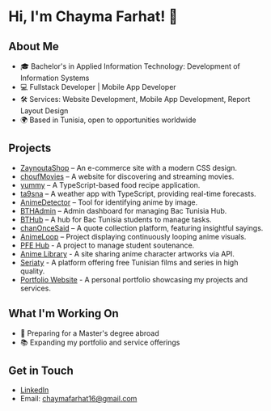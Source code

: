 # Hi, I'm Chayma Farhat! 👋

## About Me
- 🎓 Bachelor's in Applied Information Technology: Development of Information Systems
- 💻 Fullstack Developer | Mobile App Developer
- 🛠️ Services: Website Development, Mobile App Development, Report Layout Design
- 🌍 Based in Tunisia, open to opportunities worldwide

## Projects
- [ZaynoutaShop](https://github.com/h-chayma/zaynoutaShop) – An e-commerce site with a modern CSS design.
- [choufMovies](https://github.com/h-chayma/choufMovies) – A website for discovering and streaming movies.
- [yummy](https://github.com/h-chayma/yummy) – A TypeScript-based food recipe application.
- [ta9sna](https://github.com/h-chayma/ta9sna) – A weather app with TypeScript, providing real-time forecasts.
- [AnimeDetector](https://github.com/h-chayma/AnimeDetector) – Tool for identifying anime by image.
- [BTHAdmin](https://github.com/h-chayma/BTHAdmin) – Admin dashboard for managing Bac Tunisia Hub.
- [BTHub](https://github.com/h-chayma/BTHub) – A hub for Bac Tunisia students to manage tasks.
- [chanOnceSaid](https://github.com/h-chayma/chanOnceSaid) – A quote collection platform, featuring insightful sayings.
- [AnimeLoop](https://github.com/h-chayma/AnimeLoop) – Project displaying continuously looping anime visuals.
- [PFE Hub](https://github.com/h-chayma/pfehub) - A project to manage student soutenance.
- [Anime Library](https://github.com/h-chayma/animelibrary) - A site sharing anime character artworks via API.
- [Seriaty](https://seriaty.tn) - A platform offering free Tunisian films and series in high quality.
- [Portfolio Website](https://chaymafarhat.netlify.app) - A personal portfolio showcasing my projects and services.

## What I'm Working On
- 🎯 Preparing for a Master's degree abroad
- 📚 Expanding my portfolio and service offerings

## Get in Touch
- [LinkedIn](https://www.linkedin.com/in/chayma-farhat)
- Email: chaymafarhat16@gmail.com
